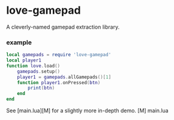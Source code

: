 # love-gamepad
A cleverly-named gamepad extraction library.

### example
```lua
local gamepads = require 'love-gamepad'
local player1
function love.load()
	gamepads.setup()
	player1 = gamepads.allGamepads()[1]
	function player1.onPressed(btn)
		print(btn)
	end
end

```

See [main.lua][M] for a slightly more in-depth demo.
[M] main.lua
